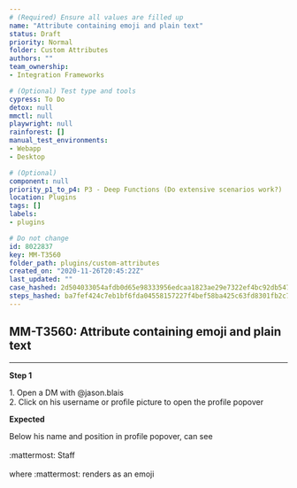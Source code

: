 ```yaml
---
# (Required) Ensure all values are filled up
name: "Attribute containing emoji and plain text"
status: Draft
priority: Normal
folder: Custom Attributes
authors: ""
team_ownership: 
- Integration Frameworks

# (Optional) Test type and tools
cypress: To Do
detox: null
mmctl: null
playwright: null
rainforest: []
manual_test_environments: 
- Webapp
- Desktop

# (Optional)
component: null
priority_p1_to_p4: P3 - Deep Functions (Do extensive scenarios work?)
location: Plugins
tags: []
labels: 
- plugins

# Do not change
id: 8022837
key: MM-T3560
folder_path: plugins/custom-attributes
created_on: "2020-11-26T20:45:22Z"
last_updated: ""
case_hashed: 2d504033054afdb0d65e98333956edcaa1823ae29e7322ef4bc92db547344e1363d137f8c01092ec01c1030357acb232
steps_hashed: ba7fef424c7eb1bf6fda04558157227f4bef58ba425c63fd8301fb2c7400bcbb487dc265966bd6a882602601ca4350c3
---
```


## MM-T3560: Attribute containing emoji and plain text

---

**Step 1**

1\. Open a DM with @jason.blais\
2\. Click on his username or profile picture to open the profile popover

**Expected**

Below his name and position in profile popover, can see\
\
:mattermost: Staff\
\
where :mattermost: renders as an emoji
